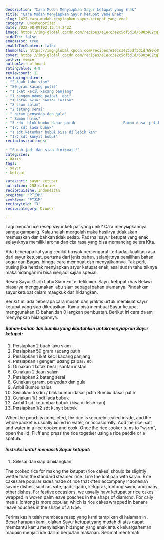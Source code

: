 ```yaml
---
description: "Cara Mudah Menyiapkan Sayur ketupat yang Enak"
title: "Cara Mudah Menyiapkan Sayur ketupat yang Enak"
slug: 1427-cara-mudah-menyiapkan-sayur-ketupat-yang-enak
category: Uncategorized
date: 2022-08-09T02:15:44.242Z
image: https://img-global.cpcdn.com/recipes/e1ecc3e2c5df3d1d/680x482cq70/sayur-ketupat-foto-resep-utama.jpg
hideToc: false
enableToc: true
enableTocContent: false
thumbnail: https://img-global.cpcdn.com/recipes/e1ecc3e2c5df3d1d/680x482cq70/sayur-ketupat-foto-resep-utama.jpg
cover: https://img-global.cpcdn.com/recipes/e1ecc3e2c5df3d1d/680x482cq70/sayur-ketupat-foto-resep-utama.jpg
author: Admin
authorAv: notfound
ratingvalue: 4.9
reviewcount: 11
recipeingredient:
- "2 buah labu siam"
- "50 gram kacang putih"
- "1 ikat kecil kacang panjang"
- "1 gengam udang paipai  ebi"
- "1 kotak besar santan instan"
- "2 daun salam"
- "2 batang serai"
- " garam penyedap dan gula"
- " Bumbu halus"
- "5 sdm  blok bumbu dasar putih                      Bumbu dasar putih"
- "1/2 sdt lada bubuk"
- "1 sdt ketumbar bubuk bisa di lebih kan"
- "1/2 sdt kunyit bubuk"
recipeinstructions:

- "Sudah jadi dan siap dinikmati!"
categories:
- Resep
tags:
- sayur
- ketupat

katakunci: sayur ketupat 
nutrition: 258 calories
recipecuisine: Indonesian
preptime: "PT23M"
cooktime: "PT31M"
recipeyield: "3"
recipecategory: Dinner

---
```





Lagi mencari ide resep sayur ketupat yang unik? Cara menyiapkannya sangat gampang. Kalau salah mengolah maka hasilnya tidak akan memuaskan dan bahkan tidak sedap. Padahal sayur ketupat yang enak selayaknya memiliki aroma dan cita rasa yang bisa memancing selera Kita.





Ada beberapa hal yang sedikit banyak berpengaruh terhadap kualitas rasa dari sayur ketupat, pertama dari jenis bahan, selanjutnya pemilihan bahan segar dan Bagus, hingga cara membuat dan menyajikannya. Tak perlu pusing jika hendak menyiapkan sayur ketupat enak,      asal sudah tahu triknya maka hidangan ini bisa menjadi sajian spesial.














Resep Sayur Gurih Labu Siam Foto: detikcom. Sayur ketupat khas Betawi biasanya menggunakan labu siam sebagai bahan utamanya. Pindahkan sayur ketupat dalam mangkuk dan hidangkan.






Berikut ini ada beberapa cara mudah dan praktis untuk membuat sayur ketupat yang siap dikreasikan. Kamu bisa membuat Sayur ketupat menggunakan 13 bahan dan 0 langkah pembuatan. Berikut ini cara dalam menyiapkan hidangannya.

<!--inarticleads1-->

##### Bahan-bahan dan bumbu yang dibutuhkan untuk menyiapkan Sayur ketupat:

1. Persiapkan 2 buah labu siam
1. Persiapkan 50 gram kacang putih
1. Persiapkan 1 ikat kecil kacang panjang
1. Persiapkan 1 gengam udang paipai / ebi
1. Gunakan 1 kotak besar santan instan
1. Gunakan 2 daun salam
1. Persiapkan 2 batang serai
1. Gunakan  garam, penyedap dan gula
1. Ambil  Bumbu halus
1. Sediakan 5 sdm / blok bumbu dasar putih                      Bumbu dasar putih
1. Gunakan 1/2 sdt lada bubuk
1. Ambil 1 sdt ketumbar bubuk (bisa di lebih kan)
1. Persiapkan 1/2 sdt kunyit bubuk


When the pouch is completed, the rice is securely sealed inside, and the whole packet is usually boiled in water, or occasionally. Add the rice, salt and water in a rice cooker and cook. Once the rice cooker turns to &#34;warm&#34;, open the lid. Fluff and press the rice together using a rice paddle or a spatula. 

<!--inarticleads2-->

##### Instruksi untuk memasak Sayur ketupat:


1. Selesai dan siap dihidangkan!

The cooked rice for making the ketupat (rice cakes) should be slightly wetter than the standard steamed rice. Line the loaf pan with saran. Rice cakes are popular sides made of rice that often accompany Indonesian savory dishes, such as sate, gado-gado, ketoprak, lontong sayur, and many other dishes. For festive occasions, we usually have ketupat or rice cakes wrapped in woven palm leave pouches in the shape of diamond. For daily meals, lontong is more popular, which is rice cakes wrapped in banana leave pouches in the shape of a tube. 

Terima kasih telah membaca resep yang kami tampilkan di halaman ini. Besar harapan kami, olahan Sayur ketupat yang mudah di atas dapat membantu kamu menyiapkan hidangan yang enak untuk keluarga/teman maupun menjadi ide dalam berjualan makanan. Selamat menikmati
